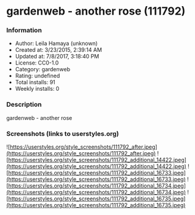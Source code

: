 # gardenweb - another rose (111792)

### Information
- Author: Leila Hamaya (unknown)
- Created at: 3/23/2015, 2:39:14 AM
- Updated at: 7/8/2017, 3:18:40 PM
- License: CC0-1.0
- Category: gardenweb
- Rating: undefined
- Total installs: 91
- Weekly installs: 0


### Description
gardenweb - another rose


### Screenshots (links to userstyles.org)
![https://userstyles.org/style_screenshots/111792_after.jpeg](https://userstyles.org/style_screenshots/111792_after.jpeg)
![https://userstyles.org/style_screenshots/111792_additional_14422.jpeg](https://userstyles.org/style_screenshots/111792_additional_14422.jpeg)
![https://userstyles.org/style_screenshots/111792_additional_16733.jpeg](https://userstyles.org/style_screenshots/111792_additional_16733.jpeg)
![https://userstyles.org/style_screenshots/111792_additional_16734.jpeg](https://userstyles.org/style_screenshots/111792_additional_16734.jpeg)
![https://userstyles.org/style_screenshots/111792_additional_16735.jpeg](https://userstyles.org/style_screenshots/111792_additional_16735.jpeg)

